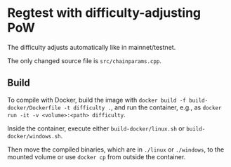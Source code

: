# Regtest with difficulty-adjusting PoW
The difficulty adjusts automatically like in mainnet/testnet.

The only changed source file is `src/chainparams.cpp`.

## Build
To compile with Docker, build the image with
`docker build -f build-docker/Dockerfile -t difficulty .`, and run the
container, e.g., as
`docker run -it -v <volume>:<path> difficulty`.

Inside the container, execute either `build-docker/linux.sh` or
`build-docker/windows.sh`.

Then move the compiled binaries, which are in `./linux` or `./windows`, to the
mounted volume or use `docker cp` from outside the container.
